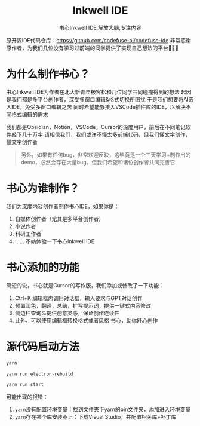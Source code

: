 <h1 align="center">Inkwell IDE</h1>

<p align="center">书心Inkwell IDE,解放大脑,专注内容</p>

原开源IDE代码仓库：https://github.com/codefuse-ai/codefuse-ide
非常感谢原作者，为我们几位没有学习过前端的同学提供了实现自己想法的平台🙏🙏🙏


# 为什么制作书心？
书心Inkwell IDE为作者在北大新青年极客松和几位同学共同碰撞得到的想法
起因是我们都是多平台创作者，深受多窗口编辑&格式切换所困扰
于是我们想要将AI嵌入IDE，免受多窗口编辑之苦
同时希望能够接入VSCode插件库的IDE，以解决不同格式编辑的需求

我们都是Obsidian，Notion，VSCode，Cursor的深度用户，前后在不同笔记软件敲下几十万字
请相信我们，我们或许不懂太多前端代码，但我们懂文字创作，懂文字创作者

> 另外，如果有任何bug，非常欢迎反映，这毕竟是一个三天学习+制作出的demo，必然会存在大量bug，但我们希望和诸位创作者共同完善它

# 书心为谁制作？
我们为深度内容创作者制作书心IDE，如果你是：
1. 自媒体创作者（尤其是多平台创作者）
2. 小说作者
3. 科研工作者
4. ……
不妨体验一下书心Inkwell IDE

# 书心添加的功能
简短的说，书心就是Cursor的写作版，我们添加或修改了一下功能：
1. Ctrl+K 编辑框内调用对话框，输入要求与GPT对话创作
2. 预置润色，翻译，总结，扩写提示词，提供一键式内容修改
3. 侧边栏查询%提供创意灵感，保证创作连续性
4. 此外，可以使用编辑框转换格式或者风格
书心，助你舒心创作

# 源代码启动方法

```bash
yarn

yarn run electron-rebuild

yarn run start
```
可能出现的报错：
1. `yarn`没有配置环境变量：找到文件夹下yarn的bin文件夹，添加进入环境变量
2. `yarn`存在某个库安装不上：下载Visual Studio，并配置相关库+补丁库


